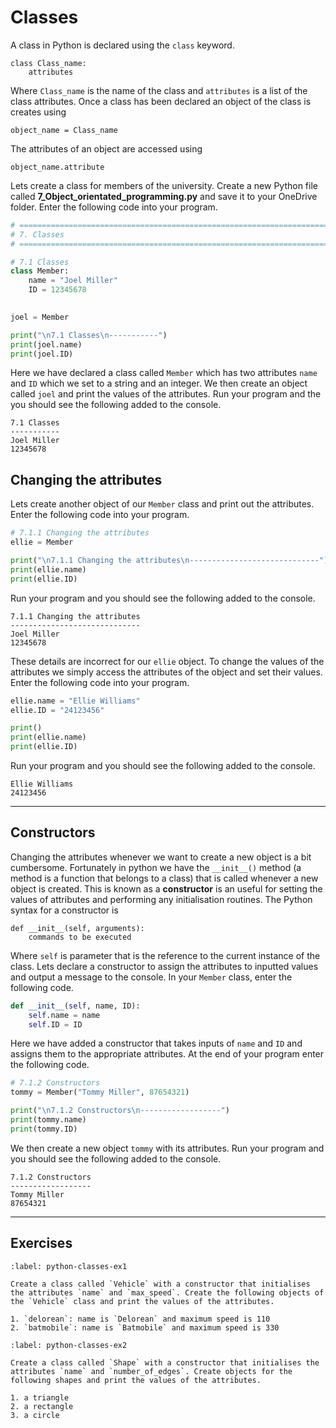 # Classes

A class in Python is declared using the `class` keyword.

```text
class Class_name:
    attributes
```

Where `Class_name` is the name of the class and `attributes` is a list of the class attributes. Once a class has been declared an object of the class is creates using

```text
object_name = Class_name
```

The attributes of an object are accessed using

```text
object_name.attribute
```

Lets create a class for members of the university. Create a new Python file called **7_Object_orientated_programming.py** and save it to your OneDrive folder. Enter the following code into your program.

```python
# =============================================================================
# 7. Classes
# =============================================================================

# 7.1 Classes
class Member:
    name = "Joel Miller"
    ID = 12345678
    

joel = Member

print("\n7.1 Classes\n-----------")
print(joel.name)
print(joel.ID)
```

Here we have declared a class called `Member` which has two attributes `name` and `ID` which we set to a string and an integer. We then create an object called `joel` and print the values of the attributes. Run your program and the you should see the following added to the console.

```text
7.1 Classes
-----------
Joel Miller
12345678
```

## Changing the attributes

Lets create another object of our `Member` class and print out the attributes. Enter the following code into your program.

```python
# 7.1.1 Changing the attributes
ellie = Member

print("\n7.1.1 Changing the attributes\n-----------------------------")
print(ellie.name)
print(ellie.ID)
```

Run your program and you should see the following added to the console.

```text
7.1.1 Changing the attributes
-----------------------------
Joel Miller
12345678
```

These details are incorrect for our `ellie` object. To change the values of the attributes we simply access the attributes of the object and set their values. Enter the following code into your program.

```python
ellie.name = "Ellie Williams"
ellie.ID = "24123456"

print()
print(ellie.name)
print(ellie.ID)
```

Run your program and you should see the following added to the console.

```text
Ellie Williams
24123456
```

---

## Constructors

Changing the attributes whenever we want to create a new object is a bit cumbersome. Fortunately in python we have the `__init__()` method (a method is a function that belongs to a class) that is called whenever a new object is created. This is known as a **constructor** is an useful for setting the values of attributes and performing any initialisation routines. The Python syntax for a constructor is

```text
def __init__(self, arguments):
    commands to be executed
```

Where `self` is parameter that is the reference to the current instance of the class. Lets declare a constructor to assign the attributes to inputted values and output a message to the console. In your `Member` class, enter the following code.

```python
def __init__(self, name, ID):
    self.name = name
    self.ID = ID
```   

Here we have added a constructor that takes inputs of `name` and `ID` and assigns them to the appropriate attributes. At the end of your program enter the following code.

```python
# 7.1.2 Constructors
tommy = Member("Tommy Miller", 87654321)

print("\n7.1.2 Constructors\n------------------")
print(tommy.name)
print(tommy.ID)
```

We then create a new object `tommy` with its attributes. Run your program and you should see the following added to the console.

```text
7.1.2 Constructors
------------------
Tommy Miller
87654321
```

---

## Exercises

```{exercise}
:label: python-classes-ex1

Create a class called `Vehicle` with a constructor that initialises the attributes `name` and `max_speed`. Create the following objects of the `Vehicle` class and print the values of the attributes.

1. `delorean`: name is `Delorean` and maximum speed is 110
2. `batmobile`: name is `Batmobile` and maximum speed is 330
```

```{exercise}
:label: python-classes-ex2

Create a class called `Shape` with a constructor that initialises the attributes `name` and `number_of_edges`. Create objects for the following shapes and print the values of the attributes.

1. a triangle
2. a rectangle
3. a circle
```
